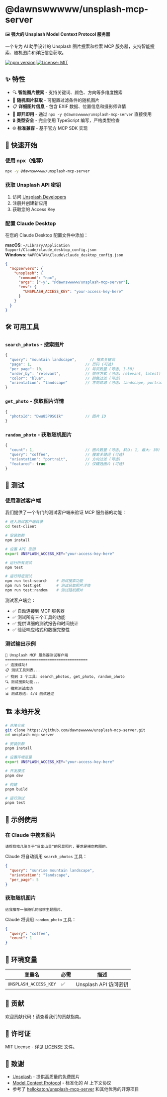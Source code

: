 # @dawnswwwww/unsplash-mcp-server

🖼️ **强大的 Unsplash Model Context Protocol 服务器**

一个专为 AI 助手设计的 Unsplash 图片搜索和检索 MCP 服务器，支持智能搜索、随机图片和详细信息获取。

[![npm version](https://img.shields.io/npm/v/@dawnswwwww/unsplash-mcp-server.svg)](https://www.npmjs.com/package/@dawnswwwww/unsplash-mcp-server)
[![License: MIT](https://img.shields.io/badge/License-MIT-yellow.svg)](https://opensource.org/licenses/MIT)

## ✨ 特性

- 🔍 **智能图片搜索** - 支持关键词、颜色、方向等多维度搜索
- 🎲 **随机图片获取** - 可配置过滤条件的随机图片
- 📋 **详细图片信息** - 包含 EXIF 数据、位置信息和摄影师详情
- 🚀 **即开即用** - 通过 `npx -y @dawnswwwww/unsplash-mcp-server` 直接使用
- 🔒 **类型安全** - 完全使用 TypeScript 编写，严格类型检查
- 🌐 **标准兼容** - 基于官方 MCP SDK 实现

## 🚀 快速开始

### 使用 npx（推荐）

```bash
npx -y @dawnswwwww/unsplash-mcp-server
```

### 获取 Unsplash API 密钥

1. 访问 [Unsplash Developers](https://unsplash.com/developers)
2. 注册并创建新应用
3. 获取您的 Access Key

### 配置 Claude Desktop

在您的 Claude Desktop 配置文件中添加：

**macOS**: `~/Library/Application Support/Claude/claude_desktop_config.json`  
**Windows**: `%APPDATA%\Claude\claude_desktop_config.json`

```json
{
  "mcpServers": {
    "unsplash": {
      "command": "npx",
      "args": ["-y", "@dawnswwwww/unsplash-mcp-server"],
      "env": {
        "UNSPLASH_ACCESS_KEY": "your-access-key-here"
      }
    }
  }
}
```

## 🛠️ 可用工具

### `search_photos` - 搜索图片

```typescript
{
  "query": "mountain landscape",      // 搜索关键词
  "page": 1,                        // 页码 (可选)
  "per_page": 10,                   // 每页数量 (可选, 1-30)
  "order_by": "relevant",           // 排序方式 (可选: relevant, latest)
  "color": "blue",                  // 颜色过滤 (可选)
  "orientation": "landscape"        // 方向过滤 (可选: landscape, portrait, squarish)
}
```

### `get_photo` - 获取图片详情

```typescript
{
  "photoId": "Dwu85P9SOIk"          // 图片 ID
}
```

### `random_photo` - 获取随机图片

```typescript
{
  "count": 1,                       // 图片数量 (可选, 默认: 1, 最大: 30)
  "query": "coffee",                // 搜索关键词 (可选)
  "orientation": "portrait",        // 方向过滤 (可选)
  "featured": true                  // 仅精选图片 (可选)
}
```

## 🧪 测试

### 使用测试客户端

我们提供了一个专门的测试客户端来验证 MCP 服务器的功能：

```bash
# 进入测试客户端目录
cd test-client

# 安装依赖
npm install

# 设置 API 密钥
export UNSPLASH_ACCESS_KEY="your-access-key-here"

# 运行所有测试
npm test

# 运行特定测试
npm run test:search    # 测试搜索功能
npm run test:get       # 测试获取照片详情
npm run test:random    # 测试随机照片
```

测试客户端会：

- ✅ 自动连接到 MCP 服务器
- ✅ 测试所有三个工具的功能
- ✅ 提供详细的测试报告和时间统计
- ✅ 验证响应格式和数据完整性

### 测试输出示例

```
🧪 Unsplash MCP 服务器测试客户端
=====================================
✅ 连接成功!
📋 测试工具列表...
✅ 找到 3 个工具: search_photos, get_photo, random_photo
🔍 测试搜索功能...
✅ 搜索测试成功
📊 测试总结: 4/4 测试通过
```

## 🏗️ 本地开发

```bash
# 克隆仓库
git clone https://github.com/dawnswwwww/unsplash-mcp-server.git
cd unsplash-mcp-server

# 安装依赖
pnpm install

# 设置环境变量
export UNSPLASH_ACCESS_KEY="your-access-key-here"

# 开发模式
pnpm dev

# 构建
pnpm build

# 运行测试
pnpm test
```

## 📖 示例使用

### 在 Claude 中搜索图片

```
请帮我找几张关于"日出山景"的风景照片，要求是横向构图的。
```

Claude 将自动调用 `search_photos` 工具：

```json
{
  "query": "sunrise mountain landscape",
  "orientation": "landscape",
  "per_page": 5
}
```

### 获取随机图片

```
给我推荐一张随机的咖啡主题图片。
```

Claude 将调用 `random_photo` 工具：

```json
{
  "query": "coffee",
  "count": 1
}
```

## 🔧 环境变量

| 变量名                | 必需 | 描述                  |
| --------------------- | ---- | --------------------- |
| `UNSPLASH_ACCESS_KEY` | ✅   | Unsplash API 访问密钥 |

## 🤝 贡献

欢迎贡献代码！请查看我们的贡献指南。

## 📄 许可证

MIT License - 详见 [LICENSE](LICENSE) 文件。

## 🙏 致谢

- [Unsplash](https://unsplash.com/) - 提供高质量的免费图片
- [Model Context Protocol](https://modelcontextprotocol.io/) - 标准化的 AI 上下文协议
- 参考了 [hellokaton/unsplash-mcp-server](https://github.com/hellokaton/unsplash-mcp-server) 和其他优秀的开源项目
